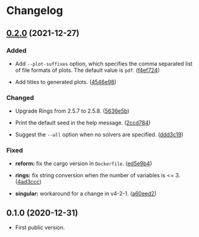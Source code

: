 # Changelog


<a name="0.2.0"></a>
## [0.2.0] (2021-12-27)

### Added

- Add `--plot-suffixes` option, which specifies the comma separated list of file formats of plots.
  The default value is `pdf`.
  ([f4ef724](https://github.com/tueda/polybench/commit/f4ef724a943273098487d4b39c589ab9e5e24174))

- Add titles to generated plots.
  ([4546e98](https://github.com/tueda/polybench/commit/4546e982151597acbd289dc1735b00e2b41b7674))

### Changed

- Upgrade Rings from 2.5.7 to 2.5.8.
  ([5636e5b](https://github.com/tueda/polybench/commit/5636e5b240abf038f6a6931fb85ca60afe20ddad))

- Print the default seed in the help message.
  ([2ccd784](https://github.com/tueda/polybench/commit/2ccd784c3cbf23e6c53b084ba187cbac4cea2aca))

- Suggest the `--all` option when no solvers are specified.
  ([ddd3c19](https://github.com/tueda/polybench/commit/ddd3c198e1192fd734ffc69cb1daf9b24980332e))

### Fixed

- **reform:** fix the cargo version in `Dockerfile`.
  ([ed5e9b4](https://github.com/tueda/polybench/commit/ed5e9b437bcf93e4df7f078ef0c68cccdc2d94fa))

- **rings:** fix string conversion when the number of variables is <= 3.
  ([4ad3ccc](https://github.com/tueda/polybench/commit/4ad3ccc9ed9810a64e1b0f0dfb44c19033d3d29a))

- **singular:** workaround for a change in v4-2-1.
  ([a60eed2](https://github.com/tueda/polybench/commit/a60eed27976115502e71ee31c9e02c48b08e0591))


<a name="0.1.0"></a>
## 0.1.0 (2020-12-31)

- First public version.


[0.2.0]: https://github.com/tueda/polybench/compare/0.1.0...0.2.0
